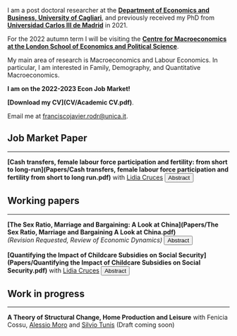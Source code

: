 I am a post doctoral researcher at the **[Department of Economics and Business, University of Cagliari](https://www.unica.it/unica/en/dip_scienzeecoaziend.page)**, and previously received my PhD from **[Universidad Carlos III de Madrid](http://economics.uc3m.es/)** in 2021.

For the 2022 autumn term I will be visiting the **[Centre for Macroeconomics at the London School of Economics and Political Science](https://www.lse.ac.uk/CFM)**.

My main area of research is Macroeconomics and Labour Economics. In particular, I am interested in Family, Demography, and Quantitative Macroeconomics.

**I am on the 2022-2023 Econ Job Market!**

**[Download my CV](CV/Academic CV.pdf)**.

Email me at [franciscojavier.rodr@unica.it](mailto:franciscojavier.rodr@unica.it).

## Job Market Paper

---

**[Cash transfers, female labour force participation and fertility: from short to long-run](Papers/Cash transfers, female labour force participation and fertility from short to long run.pdf)** with [Lidia Cruces](https://sites.google.com/view/lidiacruces/home?authuser=0)
<span class="brsmall"></span> 
<button class="abstract_button" onclick="ShowAndHide('abstractjmp')"><span class="text">Abstract</span></button>

<div ID="abstractjmp" STYLE="display:none"><p>Developed countries face a demographic scenario of population decline driven by low fertility rates. As a response, governments are deploying family policies to increase the number of children. In this paper we propose a dynamic life-cycle model of fertility and female labour force participation, and use the short-term effects of a cash transfer policy from Spain, which the literature has cleanly identified, to calibrate its parameters. We retrieve the long-term effects via the model, and find that they are about half as large. Moreover, we find that an alternative policy consisting of childcare subsidisation yields only slightly smaller effects on fertility, but positive labour force participation effects. Finally, we explore how the coexistence of temporal and permanent contracts in Spain, which have different earnings profiles, affects fertility and interacts with cash transfers. The effects of this type of labour market are large, driven by increased returns to experience during crucial child-rearing years. However, the results on the effects of the cash transfers do not change in a scenario with a unique type of contract.</p></div>

## Working papers

---

**[The Sex Ratio, Marriage and Bargaining: A Look at China](Papers/The Sex Ratio, Marriage and Bargaining A Look at China.pdf)**\
*(Revision Requested, Review of Economic Dynamics)* 
<span class="brsmall"></span> 
<button class="abstract_button" onclick="ShowAndHide('abstract1')"><span class="text">Abstract</span></button>

<div ID="abstract1" STYLE="display:none"><p>I study married people's time allocation decisions under an unbalanced sex ratio, to answer whether bargaining between spouses should be accounted for (e.g. the collective model of the household) or not (unitary model). I document a substantial increase in the leisure ratio between married women and men in China from 1990 to 2010, calibrate a model of marriage, bargaining and marital sorting to the baseline year, and compare the predictions of a collective and unitary versions in 2010. In the former the leisure ratio does increase, but not in the latter. Via a decomposition exercise I find that the sex ratio accounts for about four hours of extra leisure per week for married women, driven by a decrease in paid work. The effect on married men is of the same magnitude and opposite sign. My results suggest that accounting for bargaining seems to be crucial to explain the sex-specific impact of changes that affect differently men and women.</p></div>
 

**[Quantifying the Impact of Childcare Subsidies on Social Security](Papers/Quantifying the Impact of Childcare Subsidies on Social Security.pdf)** with [Lidia Cruces](https://sites.google.com/view/lidiacruces/home?authuser=0)
<span class="brsmall"></span> 
<button class="abstract_button" onclick="ShowAndHide('abstract2')"><span class="text">Abstract</span></button>

<div ID="abstract2" STYLE="display:none"><p>Female labour force participation and fertility levels directly impact social security, especially when it relies on a pay-as-you-go scheme. In this paper, we quantify the impact of childcare subsidisation policies on a PAYG social security system. We build an overlapping generations model in which women decide how many children to have, the allocation of childcare time among different alternatives, and their labour force par-ticipation along the life cycle. We calibrate the model to Spanish data and use it to experiment with different childcare subsidisation policies. We find that childcare subsidies increase mother’s labour force participation and fertility minimally. Therefore, they have a negative effect on the present value of social security budget balance.</p></div>

## Work in progress

---

**A Theory of Structural Change, Home Production and Leisure** with Fenicia Cossu, [Alessio Moro](http://www.alessiomoro.it/) and [Silvio Tunis](https://sites.google.com/view/silviotunis/home-page) (Draft coming soon)



